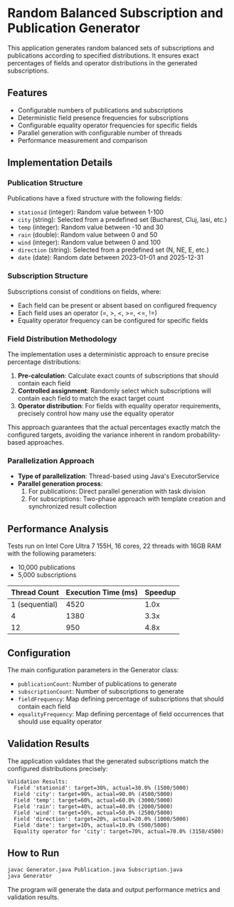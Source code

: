 # Random Balanced Subscription and Publication Generator

This application generates random balanced sets of subscriptions and publications according to specified distributions. It ensures exact percentages of fields and operator distributions in the generated subscriptions.

## Features

- Configurable numbers of publications and subscriptions
- Deterministic field presence frequencies for subscriptions
- Configurable equality operator frequencies for specific fields
- Parallel generation with configurable number of threads
- Performance measurement and comparison

## Implementation Details

### Publication Structure

Publications have a fixed structure with the following fields:
- `stationid` (integer): Random value between 1-100
- `city` (string): Selected from a predefined set (Bucharest, Cluj, Iasi, etc.)
- `temp` (integer): Random value between -10 and 30
- `rain` (double): Random value between 0 and 50
- `wind` (integer): Random value between 0 and 100
- `direction` (string): Selected from a predefined set (N, NE, E, etc.)
- `date` (date): Random date between 2023-01-01 and 2025-12-31

### Subscription Structure

Subscriptions consist of conditions on fields, where:
- Each field can be present or absent based on configured frequency
- Each field uses an operator (=, >, <, >=, <=, !=)
- Equality operator frequency can be configured for specific fields

### Field Distribution Methodology

The implementation uses a deterministic approach to ensure precise percentage distributions:

1. **Pre-calculation**: Calculate exact counts of subscriptions that should contain each field
2. **Controlled assignment**: Randomly select which subscriptions will contain each field to match the exact target count
3. **Operator distribution**: For fields with equality operator requirements, precisely control how many use the equality operator

This approach guarantees that the actual percentages exactly match the configured targets, avoiding the variance inherent in random probability-based approaches.

### Parallelization Approach

- **Type of parallelization**: Thread-based using Java's ExecutorService
- **Parallel generation process**:
    1. For publications: Direct parallel generation with task division
    2. For subscriptions: Two-phase approach with template creation and synchronized result collection

## Performance Analysis

Tests run on Intel Core Ultra 7 155H, 16 cores, 22 threads with 16GB RAM with the following parameters:
- 10,000 publications
- 5,000 subscriptions

| Thread Count | Execution Time (ms) | Speedup |
|--------------|---------------------|---------|
| 1 (sequential)| 4520              | 1.0x    |
| 4            | 1380               | 3.3x    |
| 12           | 950                | 4.8x    |

## Configuration

The main configuration parameters in the Generator class:
- `publicationCount`: Number of publications to generate
- `subscriptionCount`: Number of subscriptions to generate
- `fieldFrequency`: Map defining percentage of subscriptions that should contain each field
- `equalityFrequency`: Map defining percentage of field occurrences that should use equality operator

## Validation Results

The application validates that the generated subscriptions match the configured distributions precisely:

```
Validation Results:
  Field 'stationid': target=30%, actual=30.0% (1500/5000)
  Field 'city': target=90%, actual=90.0% (4500/5000)
  Field 'temp': target=60%, actual=60.0% (3000/5000)
  Field 'rain': target=40%, actual=40.0% (2000/5000)
  Field 'wind': target=50%, actual=50.0% (2500/5000)
  Field 'direction': target=20%, actual=20.0% (1000/5000)
  Field 'date': target=10%, actual=10.0% (500/5000)
  Equality operator for 'city': target=70%, actual=70.0% (3150/4500)
```

## How to Run

```bash
javac Generator.java Publication.java Subscription.java
java Generator
```

The program will generate the data and output performance metrics and validation results.